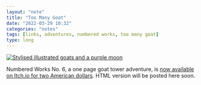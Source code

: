 ```yaml
---
layout: "note"
title: "Too Many Goat"
date: "2022-03-29 10:32"
categories: "notes"
tags: [links, adventures, numbered works, too many goat]
type: long
---
```

<a class="img-link" href="https://numbered-works.itch.io/too-many-goat">![Stylised illustrated goats and a purple moon](https://numbered.works/assets/img/too-many-goat.jpg)</a>

Numbered Works No. 6, a one page goat tower adventure, is [now available on Itch.io for two American dollars](https://numbered-works.itch.io/too-many-goat). HTML version will be posted here soon.
